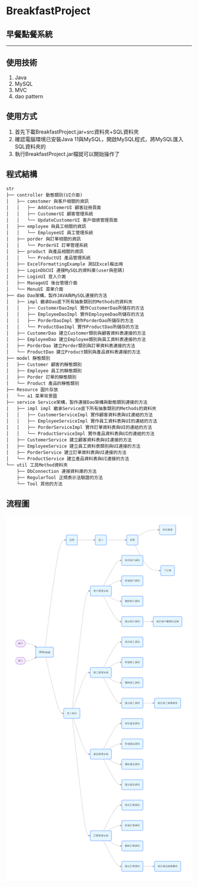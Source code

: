 # BreakfastProject
## 早餐點餐系統
---
##  使用技術

1. Java
2. MySQL
3. MVC
4. dao pattern

## 使用方式


1. 首先下載BreakfastProject.jar+src資料夾+SQL資料夾
2. 確認電腦環境已安裝Java 11與MySQL，開啟MySQL程式，將MySQL匯入SQL資料夾的
3. 執行BreakfastProject.jar檔就可以開始操作了

## 程式結構

```
str
├── controller 動態類別(UI介面)
│   ├── comstomer 與客戶相關的資訊
│   │   ├── AddCostomerUI 顧客註冊頁面
│   │   ├── CustomerUI 顧客管理系統
│   │   └── UpdateCustomerUI 客戶個資管理頁面
│   ├── employee 與員工相關的資訊
│   │   └── EmployeeUI 員工管理系統
│   ├── porder 與訂單相關的資訊
│   │   └── PorderUI 訂單管理系統
│   ├── product 與產品相關的資訊
│   │   └── ProductUI 產品管理系統
│   ├── ExcelFormattingExample 測試Excel輸出用
│   ├── LoginDbCUI 連接MySQL的資料庫(user與密碼)
│   ├── LoginUI 登入介面
│   ├── ManageUI 後台管理介面
│   └── MenuUI 菜單介面
├── dao Dao架構，製作JAVA與MySQL連接的方法
│   ├── impl 繼承Dao底下所有抽象類別的Methods的資料夾
│   │   ├── CustomerDaoImpl 實作CustomerDao所儲存的方法
│   │   ├── EmployeeDaoImpl 實作EmployeeDao所儲存的方法
│   │   ├── PorderDaoImpl 實作PorderDao所儲存的方法
│   │   └── ProductDaoImpl 實作ProductDao所儲存的方法
│   ├── CustomerDao 建立Customer類別與顧客資料表連接的方法
│   ├── EmployeeDao 建立Employee類別與員工資料表連接的方法
│   ├── PorderDao 建立Porder類別與訂單資料表連接的方法
│   └── ProductDao 建立Product類別與產品資料表連接的方法
├── model 靜態類別
│   ├── Customer 顧客的靜態類別
│   ├── Employee 員工的靜態類別
│   ├── Porder 訂單的靜態類別
│   └── Product 產品的靜態類別
├── Resource 圖片存放
│   └── a1 菜單背景圖
├── service Service架構，製作連接Dao架構與動態類別連接的方法
│   ├── impl impl 繼承Service底下所有抽象類別的Methods的資料夾
│   │   ├── CustomerServiceImpl 實作顧客資料表與UI連結的方法
│   │   ├── EmployeeServiceImpl 實作員工資料表與UI的連結的方法
│   │   ├── PorderServiceImpl 實作訂單資料表與UI的連結的方法
│   │   └── ProductServiceImpl 實作產品資料表與UI的連結的方法
│   ├── CustomerService 建立顧客資料表與UI連接的方法
│   ├── EmployeeService 建立員工資料表類別與UI連接的方法
│   ├── PorderService 建立訂單資料表與UI連接的方法
│   └── ProductService 建立產品資料表與UI連接的方法
└── util 工具Method資料夾
    ├── DbConnection 連接資料庫的方法
    ├── RegularTool 正規表示法驗證的方法
    └── Tool 其他的方法
```
## 流程圖
![流程圖](%E5%9C%96%E7%89%87%2BPPT/19.png)

